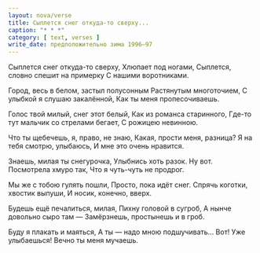 ```yaml
---
layout: nova/verse
title: Сыплется снег откуда-то сверху...
caption: "* * *"
category: [ text, verses ]
write_date: предположительно зима 1996–97
---
```

Сыплется снег откуда-то сверху,
Хлюпает под ногами,
Сыплется, словно спешит на примерку
С нашими воротниками.

Город, весь в белом, застыл полусонным
Растянутым многоточием,
С улыбкой я слушаю закалённой,
Как ты меня пропесочиваешь.

Голос твой милый, снег этот белый,
Как из романса старинного,
Где-то тут мальчик со стрелами бегает,
С рожицею невинною.

Что ты щебечешь, я, право, не знаю,
Какая, прости меня, разница?
Я на тебя смотрю, улыбаюсь,
И мне это очень нравится.

Знаешь, милая ты снегурочка,
Улыбнись хоть разок.
Ну вот. Посмотрела хмуро так,
Что я чуть-чуть не продрог.

Мы же с тобою гулять пошли,
Просто, пока идёт снег.
Спрячь коготки, хвостик выпуши,
И носик, конечно, вверх.

Будешь ещё печалиться, милая,
Пихну головой в сугроб,
А нынче довольно сыро там —
Замёрзнешь, простынешь и в гроб.

Буду я плакать и маяться,
А ты — надо мною подшучивать...
Вот! Уже улыбаешься!
Вечно ты меня мучаешь.
